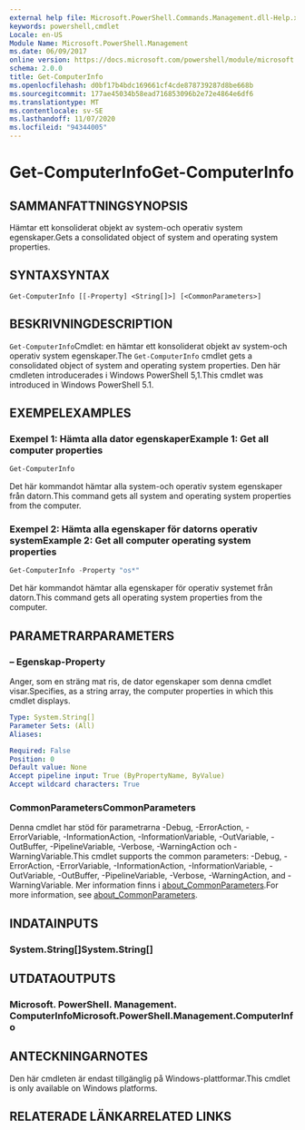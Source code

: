 ```yaml
---
external help file: Microsoft.PowerShell.Commands.Management.dll-Help.xml
keywords: powershell,cmdlet
Locale: en-US
Module Name: Microsoft.PowerShell.Management
ms.date: 06/09/2017
online version: https://docs.microsoft.com/powershell/module/microsoft.powershell.management/get-computerinfo?view=powershell-6&WT.mc_id=ps-gethelp
schema: 2.0.0
title: Get-ComputerInfo
ms.openlocfilehash: d0bf17b4bdc169661cf4cde878739287d8be668b
ms.sourcegitcommit: 177ae45034b58ead716853096b2e72e4864e6df6
ms.translationtype: MT
ms.contentlocale: sv-SE
ms.lasthandoff: 11/07/2020
ms.locfileid: "94344005"
---
```

# <span data-ttu-id="b2fe7-103">Get-ComputerInfo</span><span class="sxs-lookup"><span data-stu-id="b2fe7-103">Get-ComputerInfo</span></span>

## <span data-ttu-id="b2fe7-104">SAMMANFATTNING</span><span class="sxs-lookup"><span data-stu-id="b2fe7-104">SYNOPSIS</span></span>
<span data-ttu-id="b2fe7-105">Hämtar ett konsoliderat objekt av system-och operativ system egenskaper.</span><span class="sxs-lookup"><span data-stu-id="b2fe7-105">Gets a consolidated object of system and operating system properties.</span></span>

## <span data-ttu-id="b2fe7-106">SYNTAX</span><span class="sxs-lookup"><span data-stu-id="b2fe7-106">SYNTAX</span></span>

```
Get-ComputerInfo [[-Property] <String[]>] [<CommonParameters>]
```

## <span data-ttu-id="b2fe7-107">BESKRIVNING</span><span class="sxs-lookup"><span data-stu-id="b2fe7-107">DESCRIPTION</span></span>

<span data-ttu-id="b2fe7-108">`Get-ComputerInfo`Cmdlet: en hämtar ett konsoliderat objekt av system-och operativ system egenskaper.</span><span class="sxs-lookup"><span data-stu-id="b2fe7-108">The `Get-ComputerInfo` cmdlet gets a consolidated object of system and operating system properties.</span></span>
<span data-ttu-id="b2fe7-109">Den här cmdleten introducerades i Windows PowerShell 5,1.</span><span class="sxs-lookup"><span data-stu-id="b2fe7-109">This cmdlet was introduced in Windows PowerShell 5.1.</span></span>

## <span data-ttu-id="b2fe7-110">EXEMPEL</span><span class="sxs-lookup"><span data-stu-id="b2fe7-110">EXAMPLES</span></span>

### <span data-ttu-id="b2fe7-111">Exempel 1: Hämta alla dator egenskaper</span><span class="sxs-lookup"><span data-stu-id="b2fe7-111">Example 1: Get all computer properties</span></span>

```powershell
Get-ComputerInfo
```

<span data-ttu-id="b2fe7-112">Det här kommandot hämtar alla system-och operativ system egenskaper från datorn.</span><span class="sxs-lookup"><span data-stu-id="b2fe7-112">This command gets all system and operating system properties from the computer.</span></span>

### <span data-ttu-id="b2fe7-113">Exempel 2: Hämta alla egenskaper för datorns operativ system</span><span class="sxs-lookup"><span data-stu-id="b2fe7-113">Example 2: Get all computer operating system properties</span></span>

```powershell
Get-ComputerInfo -Property "os*"
```

<span data-ttu-id="b2fe7-114">Det här kommandot hämtar alla egenskaper för operativ systemet från datorn.</span><span class="sxs-lookup"><span data-stu-id="b2fe7-114">This command gets all operating system properties from the computer.</span></span>

## <span data-ttu-id="b2fe7-115">PARAMETRAR</span><span class="sxs-lookup"><span data-stu-id="b2fe7-115">PARAMETERS</span></span>

### <span data-ttu-id="b2fe7-116">– Egenskap</span><span class="sxs-lookup"><span data-stu-id="b2fe7-116">-Property</span></span>

<span data-ttu-id="b2fe7-117">Anger, som en sträng mat ris, de dator egenskaper som denna cmdlet visar.</span><span class="sxs-lookup"><span data-stu-id="b2fe7-117">Specifies, as a string array, the computer properties in which this cmdlet displays.</span></span>

```yaml
Type: System.String[]
Parameter Sets: (All)
Aliases:

Required: False
Position: 0
Default value: None
Accept pipeline input: True (ByPropertyName, ByValue)
Accept wildcard characters: True
```

### <span data-ttu-id="b2fe7-118">CommonParameters</span><span class="sxs-lookup"><span data-stu-id="b2fe7-118">CommonParameters</span></span>

<span data-ttu-id="b2fe7-119">Denna cmdlet har stöd för parametrarna -Debug, -ErrorAction, -ErrorVariable, -InformationAction, -InformationVariable, -OutVariable, -OutBuffer, -PipelineVariable, -Verbose, -WarningAction och -WarningVariable.</span><span class="sxs-lookup"><span data-stu-id="b2fe7-119">This cmdlet supports the common parameters: -Debug, -ErrorAction, -ErrorVariable, -InformationAction, -InformationVariable, -OutVariable, -OutBuffer, -PipelineVariable, -Verbose, -WarningAction, and -WarningVariable.</span></span> <span data-ttu-id="b2fe7-120">Mer information finns i [about_CommonParameters](../Microsoft.PowerShell.Core/About/about_CommonParameters.md).</span><span class="sxs-lookup"><span data-stu-id="b2fe7-120">For more information, see [about_CommonParameters](../Microsoft.PowerShell.Core/About/about_CommonParameters.md).</span></span>

## <span data-ttu-id="b2fe7-121">INDATA</span><span class="sxs-lookup"><span data-stu-id="b2fe7-121">INPUTS</span></span>

### <span data-ttu-id="b2fe7-122">System.String[]</span><span class="sxs-lookup"><span data-stu-id="b2fe7-122">System.String[]</span></span>

## <span data-ttu-id="b2fe7-123">UTDATA</span><span class="sxs-lookup"><span data-stu-id="b2fe7-123">OUTPUTS</span></span>

### <span data-ttu-id="b2fe7-124">Microsoft. PowerShell. Management. ComputerInfo</span><span class="sxs-lookup"><span data-stu-id="b2fe7-124">Microsoft.PowerShell.Management.ComputerInfo</span></span>

## <span data-ttu-id="b2fe7-125">ANTECKNINGAR</span><span class="sxs-lookup"><span data-stu-id="b2fe7-125">NOTES</span></span>

<span data-ttu-id="b2fe7-126">Den här cmdleten är endast tillgänglig på Windows-plattformar.</span><span class="sxs-lookup"><span data-stu-id="b2fe7-126">This cmdlet is only available on Windows platforms.</span></span>

## <span data-ttu-id="b2fe7-127">RELATERADE LÄNKAR</span><span class="sxs-lookup"><span data-stu-id="b2fe7-127">RELATED LINKS</span></span>
